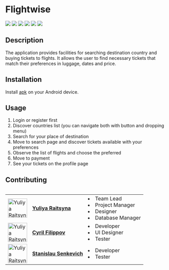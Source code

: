 # Flightwise

<img src="https://img.shields.io/badge/Android_Studio-3DDC84?style=for-the-badge&logo=android-studio&logoColor=white"> <img src="https://img.shields.io/badge/Jetpack%20Compose-4285F4?style=for-the-badge&logo=Jetpack%20Compose&logoColor=white"> <img src="https://img.shields.io/badge/Kotlin-B125EA?style=for-the-badge&logo=kotlin&logoColor=white"> <img src="https://img.shields.io/badge/gradle-02303A?style=for-the-badge&logo=gradle&logoColor=white"> <img src="https://img.shields.io/badge/Sqlite-003B57?style=for-the-badge&logo=sqlite&logoColor=white"> <img src="https://img.shields.io/badge/Figma-F24E1E?style=for-the-badge&logo=figma&logoColor=white">

## Description
The application provides facilities for searching destination country and buying tickets to flights. It allows the user to find necessary tickets that match their preferences in luggage, dates and price.

## Installation
Install [apk](https://github.com/fpmi-pmvs2025/pmvs11a-lab8-flightwise/actions/runs/14563997052/artifacts/2976776631) on your Android device.

## Usage
1) Login or register first
2) Discover countries list (you can navigate both with button and dropping menu)
3) Search for your place of destination
4) Move to search page and discover tickets available with your preferences
5) Observe the list of flights and choose the preferred
6) Move to payment
7) See your tickets on the profile page

## Contributing
<table align="left">
  <tr>
    <td>
      <a href="https://github.com/yuliaraitsyna" target="_blank">
        <img src="https://github.com/user-attachments/assets/d65334b9-74b8-4bc9-8737-4485cc5970f5" width="60" height="60" alt="Yuliya Raitsyna"/>
      </a>
    </td>
    <td valign="middle">
      <a href="https://github.com/yuliaraitsyna" target="_blank">
        <b>Yuliya Raitsyna</b>
      </a>
    </td>
    <td>
      <li>Team Lead</li>
      <li>Project Manager</li>
      <li>Designer</li>
      <li>Database Manager</li>
    </td>
  </tr>
<tr>
    <td>
      <a href="https://github.com/yuliaraitsyna" target="_blank">
        <img src="https://github.com/user-attachments/assets/8e253bfc-aed8-46c3-aeb5-fbc28f5a8b69" width="60" height="60" alt="Yuliya Raitsyna"/>
      </a>
    </td>
    <td valign="middle">
      <a href="https://github.com/tayadj" target="_blank">
        <b>Cyril Filippov</b>
      </a>
    </td>
    <td>
      <li>Developer</li>
      <li>UI Designer</li>
      <li>Tester</li>
    </td>
  </tr>
<tr>
    <td>
      <a href="https://github.com/yuliaraitsyna" target="_blank">
        <img src="https://github.com/user-attachments/assets/d2204742-3558-475b-b48d-418750a6ae74" width="60" height="60" alt="Yuliya Raitsyna"/>
      </a>
    </td>
    <td valign="middle">
      <a href="https://github.com/Stanislau-Senkevich" target="_blank">
        <b>Stanislau Senkevich</b>
      </a>
    </td>
<td>
      <li>Developer</li>
      <li>Tester</li>
    </td>
  </tr>
</table>
